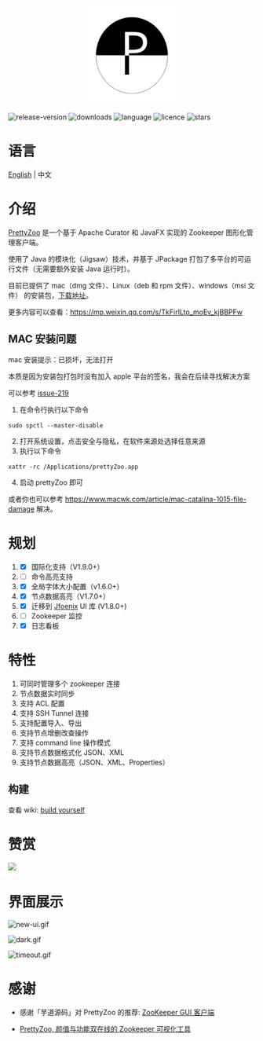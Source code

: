 <p align="center">
    <img src="release/img/icon.png" width="200">
</p>

![release-version](https://img.shields.io/github/v/release/vran-dev/prettyZoo?include_prereleases&style=for-the-badge) ![downloads](https://img.shields.io/github/downloads/vran-dev/PrettyZoo/total?style=for-the-badge) ![language](https://img.shields.io/github/languages/top/vran-dev/PrettyZoo?style=for-the-badge) ![licence](https://img.shields.io/github/license/vran-dev/PrettyZoo?style=for-the-badge) ![stars](https://img.shields.io/github/stars/vran-dev/PrettyZoo?style=for-the-badge)

# 语言

[English](README.md)  | 中文

# 介绍

[PrettyZoo](https://github.com/vran-dev/PrettyZoo) 是一个基于 Apache Curator 和 JavaFX 实现的 Zookeeper 图形化管理客户端。

使用了 Java 的模块化（Jigsaw）技术，并基于 JPackage 打包了多平台的可运行文件（无需要额外安装 Java 运行时）。

目前已提供了 mac（dmg 文件）、Linux（deb 和 rpm 文件）、windows（msi 文件） 的安装包，[下载地址](https://github.com/vran-dev/PrettyZoo/releases)。

更多内容可以查看：https://mp.weixin.qq.com/s/TkFirILto_moEv_kjBBPFw

## MAC 安装问题

mac 安装提示：已损坏，无法打开

本质是因为安装包打包时没有加入 apple 平台的签名，我会在后续寻找解决方案

可以参考 [issue-219](https://github.com/vran-dev/PrettyZoo/issues/219)

1. 在命令行执行以下命令

```shell
sudo spctl --master-disable
```

2. 打开系统设置，点击安全与隐私，在软件来源处选择任意来源
3. 执行以下命令

```shell
xattr -rc /Applications/prettyZoo.app
```

4. 启动 prettyZoo 即可

或者你也可以参考 https://www.macwk.com/article/mac-catalina-1015-file-damage  解决。

# 规划

1. - [x] 国际化支持（V1.9.0+）
2. - [ ] 命令高亮支持
3. - [x] 全局字体大小配置（v1.6.0+）
4. - [x] 节点数据高亮（V1.7.0+）
5. - [x] 迁移到 [Jfoenix](https://github.com/sshahine/JFoenix)  UI 库 (V1.8.0+)
6. - [ ] Zookeeper 监控
7. - [x] 日志看板

# 特性

1. 可同时管理多个 zookeeper 连接
2. 节点数据实时同步
3. 支持 ACL 配置
4. 支持 SSH Tunnel 连接
5. 支持配置导入、导出
6. 支持节点增删改查操作
7. 支持 command line 操作模式
8. 支持节点数据格式化 JSON、XML
9. 支持节点数据高亮（JSON、XML、Properties）

## 构建

查看 wiki: [build yourself](https://github.com/vran-dev/PrettyZoo/wiki/build-yourself)

# 赞赏

<img src="release/img/sponsor.jpg" width="250px"/>

# 界面展示

![new-ui.gif](https://s2.loli.net/2022/11/20/hIwX7MQDSbVqk52.gif)

![dark.gif](https://s2.loli.net/2022/11/20/8Yh6TjcfU5Fzy7b.gif)

![timeout.gif](https://s2.loli.net/2022/11/20/CTFNVoWAUalKIzk.gif)


# 感谢

- 感谢「芋道源码」对 PrettyZoo 的推荐: [ZooKeeper GUI 客户端](http://vip.iocoder.cn/Zookeeper/PrettyZoo/)

-  [PrettyZoo, 颜值与功能双在线的 Zookeeper 可视化工具](https://mp.weixin.qq.com/s/TkFirILto_moEv_kjBBPFw)
